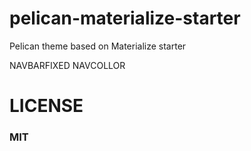 # pelican-materialize-starter
Pelican theme based on Materialize starter

NAVBARFIXED
NAVCOLLOR
# LICENSE
### MIT
